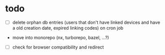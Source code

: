 # todo

- [ ] delete orphan db entries (users that don't have linked devices and have a old creation date, expired linking codes) on cron job
- move into monorepo (nx, turborepo, bazel, ...?)
- [ ] check for browser compatibility and redirect
